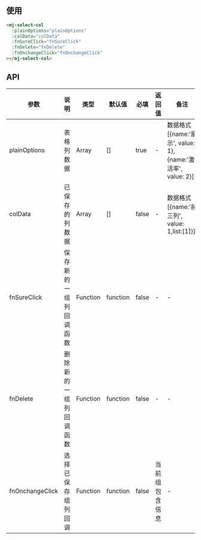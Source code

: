<!--
 * @Description: 表格展示列组件
 * @Author: panrui
 * @Date: 2021-06-07 14:52:07
 * @LastEditTime: 2021-06-21 15:04:59
 * @LastEditors: panrui
 * 不忘初心,不负梦想
-->

## 使用

```html
<mj-select-col
  :plainOptions="plainOptions"
  :colData="colData"
  :fnSureClick="fnSureClick"
  :fnDelete="fnDelete"
  :fnOnchangeClick="fnOnchangeClick"
></mj-select-col>
```

## API

| 参数            | 说明                   | 类型     | 默认值   | 必填  | 返回值         | 备注                                                         |
| --------------- | ---------------------- | -------- | -------- | ----- | -------------- | ------------------------------------------------------------ |
| plainOptions    | 表格列数据             | Array    | []       | true  | -              | 数据格式 [{name:'展示', value: 1},{name:'激活率', value: 2}] |
| colData         | 已保存的列数据         | Array    | []       | false | -              | 数据格式 [{name:'前三列', value: 1,list:[1]}]                |
| fnSureClick     | 保存新的一组列回调函数 | Function | function | false | -              | -                                                            |
| fnDelete        | 删除新的一组列回调函数 | Function | function | false | -              | -                                                            |
| fnOnchangeClick | 选择已保存组列回调     | Function | function | false | 当前组包含信息 | -                                                            |

<!-- | defaultValue | 默认选中的值           | String   | -        | false | ------ | -->
